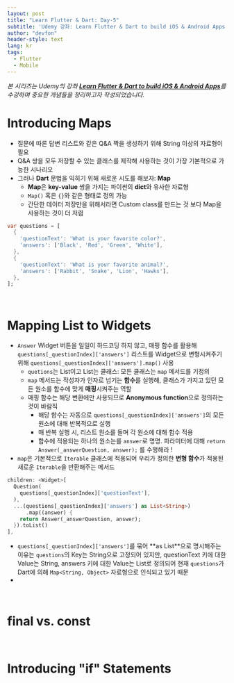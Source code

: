 ```yaml
---
layout: post
title: "Learn Flutter & Dart: Day-5"
subtitle: 'Udemy 강좌: Learn Flutter & Dart to build iOS & Android Apps 정리하기'
author: "devfon"
header-style: text
lang: kr
tags:
  - Flutter
  - Mobile
---
```


_본 시리즈는 Udemy의 강좌 [**Learn Flutter & Dart to build iOS & Android Apps**](https://www.udemy.com/course/learn-flutter-dart-to-build-ios-android-apps/)를 수강하며 중요한 개념들을 정리하고자 작성되었습니다._

# Introducing Maps

- 질문에 따른 답변 리스트와 같은 Q&A 짝을 생성하기 위해 String 이상의 자료형이 필요
- Q&A 쌍을 모두 저장할 수 있는 클래스를 제작해 사용하는 것이 가장 기본적으로 가능한 시나리오
- 그러나 **Dart** 문법을 익히기 위해 새로운 시도를 해보자: **Map**
	- **Map**은 **key-value** 쌍을 가지는 파이썬의 **dict**와 유사한 자료형
	- `Map()` 혹은 `{}`와 같은 형태로 정의 가능
	- 간단한 데이터 저장만을 위해서라면 Custom class를 만드는 것 보다 Map을 사용하는 것이 더 저렴

```dart
var questions = [
  {
	'questionText': 'What is your favorite color?',
	'answers': ['Black', 'Red', 'Green', 'White'],
  },
  {
	'questionText': 'What is your favorite animal?',
	'answers': ['Rabbit', 'Snake', 'Lion', 'Hawks'],
  },
];
```

<br/>

# Mapping List to Widgets

- `Answer` Widget 버튼을 일일이 하드코딩 하지 않고, 매핑 함수를 활용해 `questions[_questionIndex]['answers']` 리스트를 Widget으로 변형시켜주기 위해 `questions[_questionIndex]['answers'].map()` 사용
	- `quetions`는 List이고 List는 클래스: 모든 클래스는 `map` 메서드를 기정의 
	- `map` 메서드는 작성자가 인자로 넘기는 **함수**를 실행해, 클래스가 가지고 있던 모든 원소를 함수에 맞게 **매핑**시켜주는 역할
	- 매핑 함수는 해당 변환에만 사용되므로 **Anonymous function**으로 정의하는 것이 바람직
		- 해당 함수는 자동으로 `questions[_questionIndex]['answers']`의 모든 원소에 대해 반복적으로 실행
		- 매 반복 실행 시, 리스트 원소를 돌며 각 원소에 대해 함수 적용
		- 함수에 적용되는 하나의 원소는를 `answer`로 명명. 파라미터에 대해 `return Answer(_answerQuestion, answer);` 를 수행해라 !
- `map`은 기본적으로 `Iterable` 클래스에 적용되어 우리가 정의한 **변형 함수**가 적용된 새로운 `Iterable`을 반환해주는 메서드

```dart
children: <Widget>[
  Question(
	questions[_questionIndex]['questionText'],
  ),
  ...(questions[_questionIndex]['answers'] as List<String>)
      .map((answer) {
	return Answer(_answerQuestion, answer);
  }).toList()
],
```

- `questions[_questionIndex]['answers']`를 묶어 **as List<String>**으로 명시해주는 이유는 `questions`의 Key는 String으로 고정되어 있지만, questionText 키에 대한 Value는 String, answers 키에 대한 Value는 List로 정의되어 현재 `questions`가 Dart에 의해 `Map<String, Object>` 자료형으로 인식되고 있기 때문
- 

<br/>

# final vs. const

<br/>

# Introducing "if" Statements

<br/>